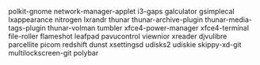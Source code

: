 polkit-gnome
network-manager-applet
i3-gaps
galculator
gsimplecal
lxappearance
nitrogen
lxrandr
thunar
thunar-archive-plugin
thunar-media-tags-plugin
thunar-volman
tumbler
xfce4-power-manager
xfce4-terminal
file-roller
flameshot
leafpad
pavucontrol
viewnior
xreader
djvulibre
parcellite
picom
redshift
dunst
xsettingsd
udisks2
udiskie
skippy-xd-git
multilockscreen-git
polybar
